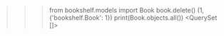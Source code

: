 > > > from bookshelf.models import Book
> > > book.delete()
> > > (1, {'bookshelf.Book': 1})
> > > print(Book.objects.all())
> > > <QuerySet []>
